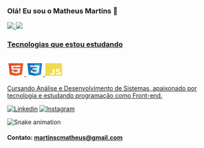 ### Olá! Eu sou o Matheus Martins 👋

<div>
   <a href="https://github.com/devemdobro">
   <img height="180em" src="https://github-readme-stats.vercel.app/api?username=martinsmath&show_icons=true&theme=tokyonight&include_all_commits=true&count_private=true"/>
   <img height="180em" src="https://github-readme-stats.vercel.app/api/top-langs/?username=martinsmath&layout=compact&langs_count=6&theme=tokyonight"/>
</div>

### Tecnologias que estou estudando

<div style="display: inline_block"><br/>

  <img alt="html5" height="30" width="40" aligne="center" src="https://raw.githubusercontent.com/devicons/devicon/master/icons/html5/html5-original.svg" />
  <img alt="css" height="30" width="40" aligne="center" src="https://raw.githubusercontent.com/devicons/devicon/master/icons/css3/css3-original.svg" />
  <img alt="html5" height="30" width="40" aligne="center" src="https://raw.githubusercontent.com/devicons/devicon/master/icons/javascript/javascript-plain.svg" />

</div><br/>

<div>   
   Cursando Análise e Desenvolvimento de Sistemas, apaixonado por tecnologia e estudando programação como Front-end.
   
   [![Linkedin](https://img.shields.io/badge/LinkedIn-0077B5?style=for-the-badge&logo=linkedin&logoColor=white)](https://www.linkedin.com/in/matheus-martins-9014a4211/)
   [![Instagram](https://img.shields.io/badge/Instagram-E4405F?style=for-the-badge&logo=instagram&logoColor=white)](https://www.instagram.com/mathsgtr)
   
   ![Snake animation](https://github.com/devemdobro/devemdobro/blob/output/github-contribution-grid-snake.svg)
</div>   
   
#### Contato: martinscmatheus@gmail.com

